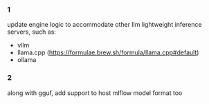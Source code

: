 ### 1
update engine logic to accommodate other llm lightweight inference servers, such as:
- vllm 
- llama.cpp (https://formulae.brew.sh/formula/llama.cpp#default)
- ollama

### 2
along with gguf, add support to host mlflow model format too
